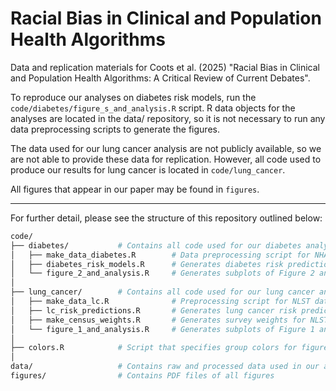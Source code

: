 # Racial Bias in Clinical and Population Health Algorithms

Data and replication materials for Coots et al. (2025) "Racial Bias in Clinical and Population Health Algorithms: A Critical Review of Current Debates".

To reproduce our analyses on diabetes risk models, run the `code/diabetes/figure_s_and_analysis.R` script. R data objects for the analyses are located in the data/ repository, so it is not necessary to run any data preprocessing scripts to generate the figures.

The data used for our lung cancer analysis are not publicly available, so we are not able to provide these data for replication. However, all code used to produce our results for lung cancer is located in `code/lung_cancer`.

All figures that appear in our paper may be found in `figures`.

___

For further detail, please see the structure of this repository outlined below:

```bash
code/                   
├── diabetes/           # Contains all code used for our diabetes analysis
│   ├── make_data_diabetes.R        # Data preprocessing script for NHANES tables
│   ├── diabetes_risk_models.R      # Generates diabetes risk predictions
│   └── figure_2_and_analysis.R     # Generates subplots of Figure 2 and accompanying statistics
│
├── lung_cancer/        # Contains all code used for our lung cancer analysis
│   ├── make_data_lc.R              # Preprocessing script for NLST data
│   ├── lc_risk_predictions.R       # Generates lung cancer risk predictions
│   ├── make_census_weights.R       # Generates survey weights for NLST data
│   └── figure_1_and_analysis.R     # Generates subplots of Figure 1 and accompanying statistics
│
├── colors.R            # Script that specifies group colors for figures
│
data/                   # Contains raw and processed data used in our analyses
figures/                # Contains PDF files of all figures
```



